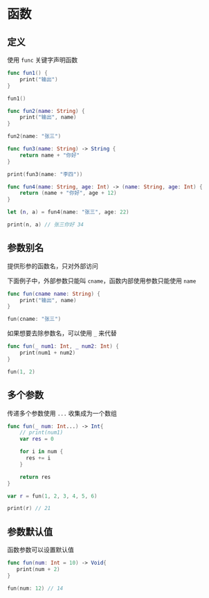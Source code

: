 # 函数

## 定义

使用 `func` 关键字声明函数

```swift
func fun1() {
    print("输出")
}

fun1()

func fun2(name: String) {
    print("输出", name)
}

fun2(name: "张三")

func fun3(name: String) -> String {
    return name + "你好"
}

print(fun3(name: "李四"))

func fun4(name: String, age: Int) -> (name: String, age: Int) {
    return (name + "你好", age + 12)
}

let (n, a) = fun4(name: "张三", age: 22)

print(n, a) // 张三你好 34
```

## 参数别名

提供形参的函数名，只对外部访问

下面例子中，外部参数只能叫 `cname`，函数内部使用参数只能使用 `name`

```swift
func fun(cname name: String) {
    print("输出", name)
}

fun(cname: "张三")
```

如果想要去除参数名，可以使用 `_` 来代替

```swift
func fun(_ num1: Int, _ num2: Int) {
    print(num1 + num2)
}

fun(1, 2)
```

## 多个参数

传递多个参数使用 `...` 收集成为一个数组

```swift
func fun(_ num: Int...) -> Int{
    // print(num1)
    var res = 0

    for i in num {
      res += i
    }

    return res
}

var r = fun(1, 2, 3, 4, 5, 6)

print(r) // 21
```

## 参数默认值

函数参数可以设置默认值

```swift
func fun(num: Int = 10) -> Void{
   print(num + 2)
}

fun(num: 12) // 14
```
